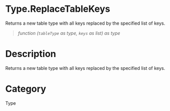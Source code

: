 ﻿# Type.ReplaceTableKeys
Returns a new table type with all keys replaced by the specified list of keys.
> _function (<code>tableType</code> as type, <code>keys</code> as list) as type_
# Description 
Returns a new table type with all keys replaced by the specified list of keys.
# Category 
Type

